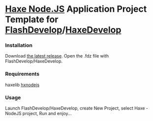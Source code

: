 [Haxe Node.JS](http://lib.haxe.org/p/hxnodejs/) Application Project Template for [FlashDevelop](http://flashdevelop.org)/[HaxeDevelop](https://haxedevelop.org/)
========================

### Installation

Download [the latest release](https://github.com/SlavaRa/fdproject-haxe-nodejs/releases). Open the .fdz file with FlashDevelop/HaxeDevelop.
	
### Requirements 

haxelib [hxnodejs](http://lib.haxe.org/p/hxnodejs/)

### Usage 

Launch FlashDevelop/HaxeDevelop, create New Project, select Haxe - NodeJS project, Run and enjoy...
